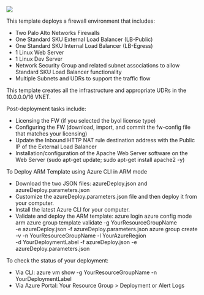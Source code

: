
[<img src="http://azuredeploy.net/deploybutton.png"/>](https://portal.azure.com/#create/Microsoft.Template/uri/https%3A%2F%2Fraw.githubusercontent.com%2Fkblackstone%2FDev%2Fmaster%2FOutbound-HA-StandardSKU-LB%2FazureDeploy.json)

This template deploys a firewall environment that includes:

- Two Palo Alto Networks Firewalls
- One Standard SKU External Load Balancer (LB-Public)
- One Standard SKU Internal Load Balancer (LB-Egress)
- 1 Linux Web Server
- 1 Linux Dev Server
- Network Security Group and related subnet associations to allow Standard SKU Load Balancer functionality
- Multiple Subnets and UDRs to support the traffic flow

This template creates all the infrastructure and appropriate UDRs in the 10.0.0.0/16 VNET.

Post-deployment tasks include:

- Licensing the FW (if you selected the byol license type)
- Configuring the FW (download, import, and commit the fw-config file that matches your licensing)
- Update the Inbound HTTP NAT rule destination address with the Public IP of the External Load Balancer
- Installation/configuration of the Apache Web Server software on the Web Server (sudo apt-get update; sudo apt-get install apache2 -y)

To Deploy ARM Template using Azure CLI in ARM mode

- Download the two JSON files: azureDeploy.json and azureDeploy.parameters.json
- Customize the azureDeploy.parameters.json file and then deploy it from your computer.
- Install the latest Azure CLI for your computer.
- Validate and deploy the ARM template:
    azure login
    azure config mode arm
    azure  group  template  validate  -g YourResourceGroupName \
        -e  azureDeploy.json   -f  azureDeploy.parameters.json
    azure group create -v -n YourResourceGroupName -l YourAzureRegion  \
        -d  YourDeploymentLabel  -f azureDeploy.json -e azureDeploy.parameters.json

To check the status of your deployment:

- Via CLI: azure vm show -g YourResourceGroupName -n YourDeploymentLabel
- Via Azure Portal: Your Resource Group > Deployment or Alert Logs
